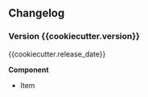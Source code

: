 ## Changelog
### Version {{cookiecutter.version}}
{{cookiecutter.release_date}}

**Component**

* Item
